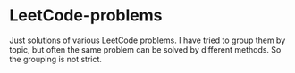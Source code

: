# LeetCode-problems

Just solutions of various LeetCode problems. I have tried to group them by topic, but often the same problem can be solved by different methods. So the grouping is not strict.
